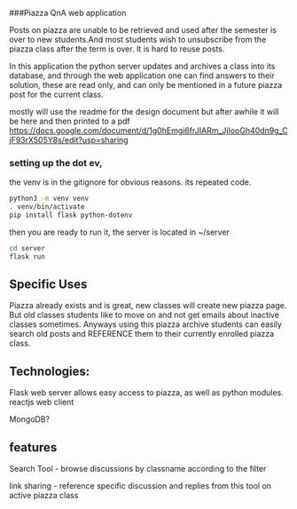 ###Piazza QnA web application

Posts on piazza are unable to be retrieved and used after the semester is over to new students.And most students wish to unsubscribe from the piazza class after the term is over. It is hard to reuse posts.

In this application the python server updates and archives a class into its database, and through the web application one can find answers to their solution, these are read only, and can only be mentioned in a future piazza post for the current class.




mostly will use the readme for the design document but after awhile it will be here and then printed to a pdf
https://docs.google.com/document/d/1g0hEmgi6frJIARm_JjIooGh40dn9g_CjF93rX505Y8s/edit?usp=sharing



### setting up the dot ev,
the venv is in the gitignore for obvious reasons. its repeated code.


```bash
python3 -m venv venv
. venv/bin/activate
pip install flask python-dotenv
```

then you are ready to run it, the server is located in ~/server

```bash
cd server
flask run
```

## Specific Uses
Piazza already exists and is great, new classes will create new piazza page. But old classes students like to move on and not get emails about inactive classes sometimes. Anyways using this piazza archive students can easily search old posts and REFERENCE them to their currently enrolled piazza class.

## Technologies:
Flask web server allows easy access to piazza, as well as python modules.
reactjs web client

MongoDB?

## features

Search Tool - browse discussions by classname according to the filter

link sharing - reference specific discussion and replies from this tool on  active piazza class
